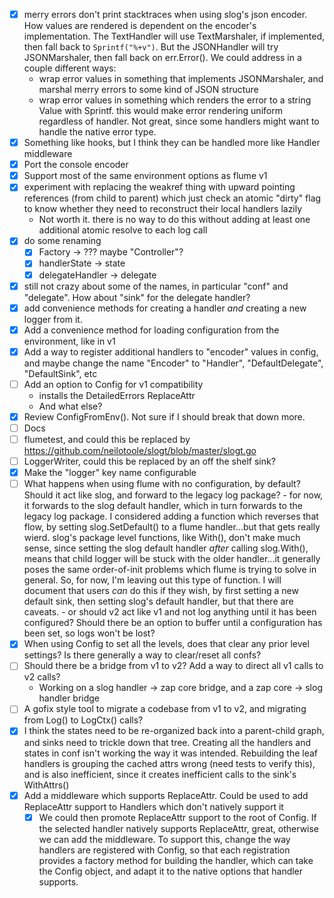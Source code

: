 - [x] merry errors don't print stacktraces when using slog's json encoder.  How values are rendered is dependent on 
  the encoder's implementation.  The TextHandler will use TextMarshaler, if implemented, then fall back to 
  `Sprintf("%+v")`.  But the JSONHandler will try JSONMarshaler, then fall back on err.Error().  We could address 
  in a couple different ways:
  - wrap error values in something that implements JSONMarshaler, and marshal merry errors to some kind of JSON
    structure
  - wrap error values in something which renders the error to a string Value with Sprintf.  this would make error 
    rendering uniform regardless of handler.  Not great, since some handlers might want to handle the native error type.
- [x] Something like hooks, but I think they can be handled more like Handler middleware
- [x] Port the console encoder
- [x] Support most of the same environment options as flume v1
- [x] experiment with replacing the weakref thing with upward pointing references (from child to parent) which just check an atomic "dirty" flag to know whether they need to reconstruct their local handlers lazily
  - Not worth it.  there is no way to do this without adding at least one additional atomic resolve to each log call
- [x] do some renaming
  - [x] Factory -> ??? maybe "Controller"?
  - [x] handlerState -> state
  - [x] delegateHandler -> delegate
- [x] still not crazy about some of the names, in particular "conf" and "delegate".  How about "sink" for the delegate handler?
- [x] add convenience methods for creating a handler *and* creating a new logger from it.
- [x] Add a convenience method for loading configuration from the environment, like in v1
- [x] Add a way to register additional handlers to "encoder" values in config, and maybe change the name "Encoder" to "Handler", "DefaultDelegate", "DefaultSink", etc
- [ ] Add an option to Config for v1 compatibility
  - installs the DetailedErrors ReplaceAttr
  - And what else?
- [x] Review ConfigFromEnv().  Not sure if I should break that down more.
- [ ] Docs
- [ ] flumetest, and could this be replaced by https://github.com/neilotoole/slogt/blob/master/slogt.go
- [ ] LoggerWriter, could this be replaced by an off the shelf sink?
- [x] Make the "logger" key name configurable
- [ ] What happens when using flume with no configuration, by default?  Should it act like slog, and forward to the legacy log package?
      - for now, it forwards to the slog default handler, which in turn forwards to the legacy log package.  I considered adding
        a function which reverses that flow, by setting slog.SetDefault() to a flume handler...but that gets really wierd.  slog's
        package level functions, like With(), don't make much sense, since setting the slog default handler *after* calling
        slog.With(), means that child logger will be stuck with the older handler...it generally poses the same order-of-init problems
        which flume is trying to solve in general.  So, for now, I'm leaving out this type of function.  I will document that users
        *can* do this if they wish, by first setting a new default sink, then setting slog's default handler, but that there are caveats.
      - or should v2 act like v1 and not log anything until it has been configured?  Should there be an option to buffer until a configuration
        has been set, so logs won't be lost?
- [x] When using Config to set all the levels, does that clear any prior level settings?  Is there generally a way to clear/reset
      all confs?
- [ ] Should there be a bridge from v1 to v2?  Add a way to direct all v1 calls to v2 calls?
  - Working on a slog handler -> zap core bridge, and a zap core -> slog handler bridge
- [ ] A gofix style tool to migrate a codebase from v1 to v2, and migrating from Log() to LogCtx() calls?
- [x] I think the states need to be re-organized back into a parent-child graph, and sinks need to trickle down that tree.  Creating all the handlers and states in conf isn't working the way it was intended.  Rebuilding the leaf handlers is grouping the cached attrs wrong (need tests to verify this), and is also inefficient, since it creates inefficient calls to the sink's WithAttrs()
- [x] Add a middleware which supports ReplaceAttr.  Could be used to add ReplaceAttr support to Handlers which don't natively support it
  - [x] We could then promote ReplaceAttr support to the root of Config.  If the selected handler natively supports ReplaceAttr, great, otherwise we can add the middleware.  To support this, change the way handlers are registered with Config, so that each registration provides a factory method for building the handler, which can take the Config object, and adapt it to the native options that handler supports.